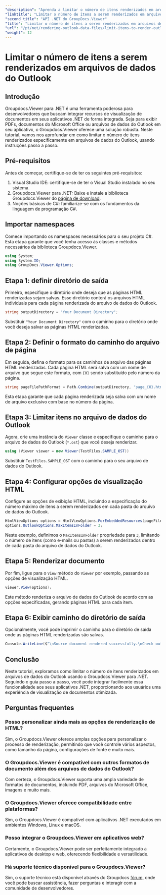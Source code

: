 ```yaml
---
"description": "Aprenda a limitar o número de itens renderizados em arquivos de dados do Outlook usando o Groupdocs.Viewer para .NET. Siga nosso passo a passo para uma integração perfeita."
"linktitle": "Limitar o número de itens a serem renderizados em arquivos de dados do Outlook"
"second_title": "API .NET do GroupDocs.Viewer"
"title": "Limitar o número de itens a serem renderizados em arquivos de dados do Outlook"
"url": "/pt/net/rendering-outlook-data-files/limit-items-to-render-outlook-data-files/"
"weight": 12
---
```


# Limitar o número de itens a serem renderizados em arquivos de dados do Outlook

## Introdução
Groupdocs.Viewer para .NET é uma ferramenta poderosa para desenvolvedores que buscam integrar recursos de visualização de documentos em seus aplicativos .NET de forma integrada. Seja para exibir PDFs, documentos do Microsoft Office ou arquivos de dados do Outlook em seu aplicativo, o Groupdocs.Viewer oferece uma solução robusta. Neste tutorial, vamos nos aprofundar em como limitar o número de itens renderizados especificamente em arquivos de dados do Outlook, usando instruções passo a passo.
## Pré-requisitos
Antes de começar, certifique-se de ter os seguintes pré-requisitos:
1. Visual Studio IDE: certifique-se de ter o Visual Studio instalado no seu sistema.
2. Groupdocs.Viewer para .NET: Baixe e instale a biblioteca Groupdocs.Viewer do [página de download](https://releases.groupdocs.com/viewer/net/).
3. Noções básicas de C#: familiarize-se com os fundamentos da linguagem de programação C#.

## Importar namespaces
Comece importando os namespaces necessários para o seu projeto C#. Esta etapa garante que você tenha acesso às classes e métodos necessários da biblioteca Groupdocs.Viewer.
```csharp
using System;
using System.IO;
using GroupDocs.Viewer.Options;
```
## Etapa 1: definir diretório de saída
Primeiro, especifique o diretório onde deseja que as páginas HTML renderizadas sejam salvas. Esse diretório conterá os arquivos HTML individuais para cada página renderizada do arquivo de dados do Outlook.
```csharp
string outputDirectory = "Your Document Directory";
```
Substituir `"Your Document Directory"` com o caminho para o diretório onde você deseja salvar as páginas HTML renderizadas.
## Etapa 2: Definir o formato do caminho do arquivo de página
Em seguida, defina o formato para os caminhos de arquivo das páginas HTML renderizadas. Cada página HTML será salva com um nome de arquivo que segue este formato, com `{0}` sendo substituído pelo número da página.
```csharp
string pageFilePathFormat = Path.Combine(outputDirectory, "page_{0}.html");
```
Esta etapa garante que cada página renderizada seja salva com um nome de arquivo exclusivo com base no número da página.
## Etapa 3: Limitar itens no arquivo de dados do Outlook
Agora, crie uma instância do `Viewer` classe e especifique o caminho para o arquivo de dados do Outlook (`*.ost`) que você deseja renderizar.
```csharp
using (Viewer viewer = new Viewer(TestFiles.SAMPLE_OST))
```
Substituir `TestFiles.SAMPLE_OST` com o caminho para o seu arquivo de dados do Outlook.
## Etapa 4: Configurar opções de visualização HTML
Configure as opções de exibição HTML, incluindo a especificação do número máximo de itens a serem renderizados em cada pasta do arquivo de dados do Outlook.
```csharp
HtmlViewOptions options = HtmlViewOptions.ForEmbeddedResources(pageFilePathFormat);
options.OutlookOptions.MaxItemsInFolder = 3;
```
Neste exemplo, definimos o `MaxItemsInFolder` propriedade para `3`, limitando o número de itens (como e-mails ou pastas) a serem renderizados dentro de cada pasta do arquivo de dados do Outlook.
## Etapa 5: Renderizar documento
Por fim, ligue para o `View` método do `Viewer` por exemplo, passando as opções de visualização HTML.
```csharp
viewer.View(options);
```
Este método renderiza o arquivo de dados do Outlook de acordo com as opções especificadas, gerando páginas HTML para cada item.
## Etapa 6: Exibir caminho do diretório de saída
Opcionalmente, você pode imprimir o caminho para o diretório de saída onde as páginas HTML renderizadas são salvas.
```csharp
Console.WriteLine($"\nSource document rendered successfully.\nCheck output in {outputDirectory}.");
```

## Conclusão
Neste tutorial, exploramos como limitar o número de itens renderizados em arquivos de dados do Outlook usando o Groupdocs.Viewer para .NET. Seguindo o guia passo a passo, você pode integrar facilmente essa funcionalidade aos seus aplicativos .NET, proporcionando aos usuários uma experiência de visualização de documentos otimizada.
## Perguntas frequentes
### Posso personalizar ainda mais as opções de renderização de HTML?
Sim, o Groupdocs.Viewer oferece amplas opções para personalizar o processo de renderização, permitindo que você controle vários aspectos, como tamanho da página, configurações de fonte e muito mais.
### O Groupdocs.Viewer é compatível com outros formatos de documento além dos arquivos de dados do Outlook?
Com certeza, o Groupdocs.Viewer suporta uma ampla variedade de formatos de documentos, incluindo PDF, arquivos do Microsoft Office, imagens e muito mais.
### O Groupdocs.Viewer oferece compatibilidade entre plataformas?
Sim, o Groupdocs.Viewer é compatível com aplicativos .NET executados em ambientes Windows, Linux e macOS.
### Posso integrar o Groupdocs.Viewer em aplicativos web?
Certamente, o Groupdocs.Viewer pode ser perfeitamente integrado a aplicativos de desktop e web, oferecendo flexibilidade e versatilidade.
### Há suporte técnico disponível para o Groupdocs.Viewer?
Sim, o suporte técnico está disponível através do Groupdocs [fórum](https://forum.groupdocs.com/c/viewer/9), onde você pode buscar assistência, fazer perguntas e interagir com a comunidade de desenvolvedores.